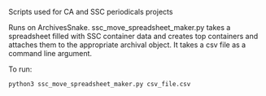 Scripts used for CA and SSC periodicals projects

Runs on ArchivesSnake. ssc_move_spreadsheet_maker.py takes a spreadsheet filled with SSC container data and creates top containers and attaches them to the appropriate archival object. It takes a csv file as a command line argument.

To run:

```python3 ssc_move_spreadsheet_maker.py csv_file.csv```
